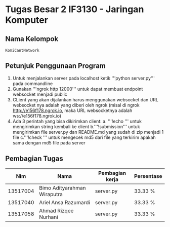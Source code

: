 # Tugas Besar 2 IF3130 - Jaringan Komputer

## Nama Kelompok 
    KomiCantNetwork

## Petunjuk Penggunaan Program 
1. Untuk menjalankan server pada localhost ketik '''python server.py''' pada commandline
2. Gunakan '''ngrok http 12000''' untuk dapat membuat endpoint websocket menjadi public
3. CLient yang akan dijalankan harus menggunakan websocket dan URL websocket nya adalah yang diberi oleh ngrok (misal di ngrok http://e156f178.ngrok.io, maka URL websocketnya adalah ws://e156f178.ngrok.io)
4. Ada 3 perintah yang bisa dikirimkan client:
    a. '''!echo <string>''' untuk mengirimkan string kembali ke client 
    b.'''!submission''' untuk mengirimkan file server.py dan README.md yang sudah di zip menjadi 1 file
    c.'''!check <md5>''' untuk mengecek md5 dari file yang terkirim apakah sama dengan md5 file pada server

## Pembagian Tugas

|Nim     |Nama                       |Pembagian kerja|Persentase|
|--------|---------------------------|---------------|----------|
|13517004|Bimo Adityarahman Wiraputra| server.py     |33.33 %   |
|13517040|Ariel Ansa Razumardi       | server.py     |33.33 %   |
|13517058|Ahmad Rizqee Nurhani       | server.py     |33.33 %   |